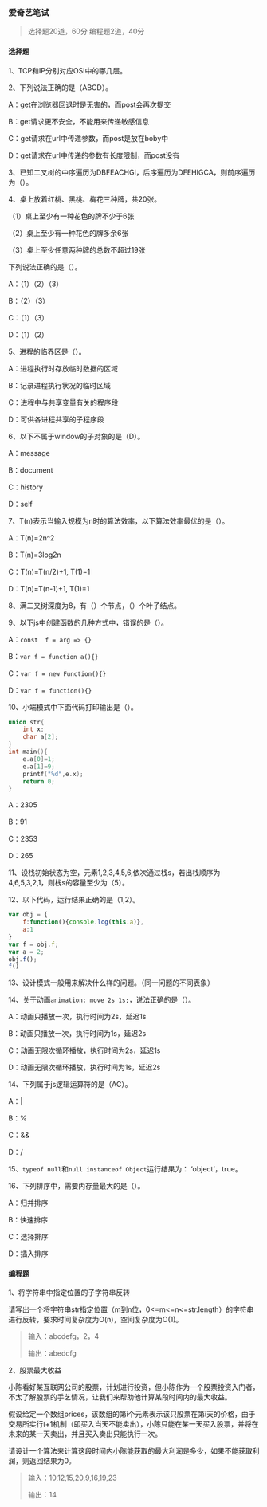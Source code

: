 ### 爱奇艺笔试

> 选择题20道，60分     编程题2道，40分

#### 选择题

1、TCP和IP分别对应OSI中的哪几层。

2、下列说法正确的是（ABCD）。

A：get在浏览器回退时是无害的，而post会再次提交

B：get请求更不安全，不能用来传递敏感信息

C：get请求在url中传递参数，而post是放在boby中

D：get请求在url中传递的参数有长度限制，而post没有

3、已知二叉树的中序遍历为DBFEACHGI，后序遍历为DFEHIGCA，则前序遍历为（）。

4、桌上放着红桃、黑桃、梅花三种牌，共20张。

（1）桌上至少有一种花色的牌不少于6张

（2）桌上至少有一种花色的牌多余6张

（3）桌上至少任意两种牌的总数不超过19张

下列说法正确的是（）。

A：（1）（2）（3）

B：（2）（3）

C：（1）（3）

D：（1）（2）

5、进程的临界区是（）。

A：进程执行时存放临时数据的区域

B：记录进程执行状况的临时区域

C：进程中与共享变量有关的程序段

D：可供各进程共享的子程序段

6、以下不属于window的子对象的是（D）。

A：message

B：document

C：history

D：self

7、T(n)表示当输入规模为n时的算法效率，以下算法效率最优的是（）。

A：T(n)=2n^2

B：T(n)=3log2n

C：T(n)=T(n/2)+1, T(1)=1

D：T(n)=T(n-1)+1, T(1)=1

8、满二叉树深度为8，有（）个节点，（）个叶子结点。

9、以下js中创建函数的几种方式中，错误的是（）。

A：`const  f = arg => {}`

B：`var f = function a(){}`

C：`var f = new Function(){}`

D：`var f = function(){}`

10、小端模式中下面代码打印输出是（）。

```c
union str{
    int x;
    char a[2];
}
int main(){
    e.a[0]=1;
    e.a[1]=9;
    printf("%d",e.x);
    return 0;
}
```

A：2305

B：91

C：2353

D：265

11、设栈初始状态为空，元素1,2,3,4,5,6,依次通过栈s，若出栈顺序为4,6,5,3,2,1，则栈s的容量至少为（5）。

12、以下代码，运行结果正确的是（1,2）。

```javascript
var obj = {
    f:function(){console.log(this.a)},
    a:1
}
var f = obj.f;
var a = 2;
obj.f();
f()
```

13、设计模式一般用来解决什么样的问题。（同一问题的不同表象）

14、关于动画`animation: move 2s 1s;`，说法正确的是（）。

A：动画只播放一次，执行时间为2s，延迟1s

B：动画只播放一次，执行时间为1s，延迟2s

C：动画无限次循环播放，执行时间为2s，延迟1s

D：动画无限次循环播放，执行时间为1s，延迟2s

14、下列属于js逻辑运算符的是（AC）。

A：|

B：%

C：&&

D：/

15、`typeof null`和`null instanceof Object`运行结果为： ‘object’，true。

16、下列排序中，需要内存量最大的是（）。

A：归并排序

B：快速排序

C：选择排序

D：插入排序

#### 编程题

1、将字符串中指定位置的子字符串反转

请写出一个将字符串str指定位置（m到n位，0<=m<=n<=str.length）的字符串进行反转，要求时间复杂度为O(n)，空间复杂度为O(1)。

> 输入：abcdefg，2，4
>
> 输出：abedcfg



2、股票最大收益

小陈看好某互联网公司的股票，计划进行投资，但小陈作为一个股票投资入门者，不太了解股票的手艺情况，让我们来帮助他计算某段时间内的最大收益。

假设给定一个数组prices，该数组的第i个元素表示该只股票在第i天的价格，由于交易所实行t+1机制（即买入当天不能卖出），小陈只能在某一天买入股票，并将在未来的某一天卖出，并且买入卖出只能执行一次。

请设计一个算法来计算这段时间内小陈能获取的最大利润是多少，如果不能获取利润，则返回结果为0。

> 输入：10,12,15,20,9,16,19,23
>
> 输出：14